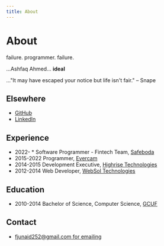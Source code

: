 ```yaml
---
title: About
---
```


# About

failure. programmer. failure.

...Ashfaq Ahmed... **ideal**

..."It may have escaped your notice but life isn't fair." – Snape


## Elsewhere

- [GitHub](http://github.com/ijunaid8989)
- [LinkedIn](https://www.linkedin.com/in/iamjunnii/)


## Experience
- 2022- * Software Programmer - Fintech Team, [Safeboda](https://safeboda.com)
- 2015-2022 Programmer, [Evercam](https://evercam.io)
- 2014-2015 Development Executive, [Highrise Technologies]()
- 2012-2014 Web Developer, [WebSol Technologies]()

## Education
- 2010-2014 Bachelor of Science, Computer Science, [GCUF](http://gcuf.edu.pk)

## Contact

- [fjunaid252@gmail.com for emailing]()
